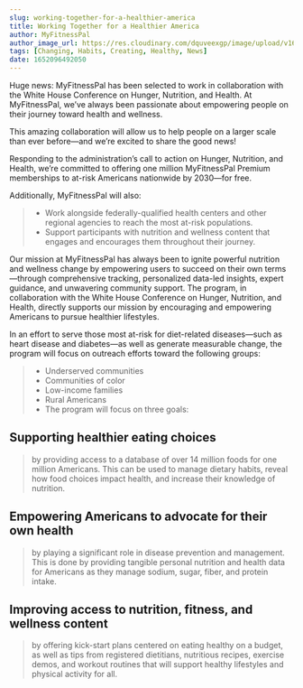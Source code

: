 ```yaml
---
slug: working-together-for-a-healthier-america
title: Working Together for a Healthier America
author: MyFitnessPal
author_image_url: https://res.cloudinary.com/dquveexgp/image/upload/v1664416084/learn-nextjs/MyFitnessPal-Tiny-Dancer-150x150_endt0z.jpg
tags: [Changing, Habits, Creating, Healthy, News]
date: 1652096492050
---
```


Huge news: MyFitnessPal has been selected to work in collaboration with the White House Conference on Hunger, Nutrition, and Health. At MyFitnessPal, we’ve always been passionate about empowering people on their journey toward health and wellness.

<!-- truncate-->

This amazing collaboration will allow us to help people on a larger scale than ever before—and we’re excited to share the good news!

Responding to the administration’s call to action on Hunger, Nutrition, and Health, we’re committed to offering one million MyFitnessPal Premium memberships to at-risk Americans nationwide by 2030—for free.

Additionally, MyFitnessPal will also:

> - Work alongside federally-qualified health centers and other regional agencies to reach the most at-risk populations.
> - Support participants with nutrition and wellness content that engages and encourages them throughout their journey.

Our mission at MyFitnessPal has always been to ignite powerful nutrition and wellness change by empowering users to succeed on their own terms—through comprehensive tracking, personalized data-led insights, expert guidance, and unwavering community support. The program, in collaboration with the White House Conference on Hunger, Nutrition, and Health, directly supports our mission by encouraging and empowering Americans to pursue healthier lifestyles.

In an effort to serve those most at-risk for diet-related diseases—such as heart disease and diabetes—as well as generate measurable change, the program will focus on outreach efforts toward the following groups:

> - Underserved communities
> - Communities of color
> - Low-income families
> - Rural Americans
> - The program will focus on three goals:

## Supporting healthier eating choices

> by providing access to a database of over 14 million foods for one million Americans. This can be used to manage dietary habits, reveal how food choices impact health, and increase their knowledge of nutrition.

## Empowering Americans to advocate for their own health

> by playing a significant role in disease prevention and management. This is done by providing tangible personal nutrition and health data for Americans as they manage sodium, sugar, fiber, and protein intake.

## Improving access to nutrition, fitness, and wellness content

> by offering kick-start plans centered on eating healthy on a budget, as well as tips from registered dietitians, nutritious recipes, exercise demos, and workout routines that will support healthy lifestyles and physical activity for all.
